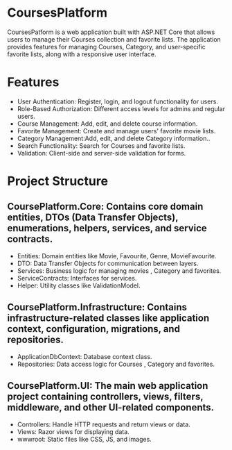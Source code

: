 # CoursesPlatform
CoursesPatform is a web application built with ASP.NET Core that allows users to manage their Courses collection and favorite lists. The application provides features for managing Courses, Category, and user-specific favorite lists, along with a responsive user interface.

# Features
* User Authentication: Register, login, and logout functionality for users.
* Role-Based Authorization: Different access levels for admins and regular users.
* Course Management: Add, edit, and delete course information.
* Favorite Management: Create and manage users' favorite movie lists.
* Category  Management:Add, edit, and delete Category information..
* Search Functionality: Search for Courses and favorite lists.
* Validation: Client-side and server-side validation for forms.

# Project Structure
## CoursePlatform.Core: Contains core domain entities, DTOs (Data Transfer Objects), enumerations, helpers, services, and service contracts.

- Entities: Domain entities like Movie, Favourite, Genre, MovieFavourite.
- DTO: Data Transfer Objects for communication between layers.
- Services: Business logic for managing movies , Category  and favorites.
- ServiceContracts: Interfaces for services.
- Helper: Utility classes like ValidationModel.

## CoursePlatform.Infrastructure: Contains infrastructure-related classes like application context, configuration, migrations, and repositories.

- ApplicationDbContext: Database context class.
- Repositories: Data access logic for Courses , Category and favorites.
  
## CoursePlatform.UI: The main web application project containing controllers, views, filters, middleware, and other UI-related components.

- Controllers: Handle HTTP requests and return views or data.
- Views: Razor views for displaying data.
- wwwroot: Static files like CSS, JS, and images.
